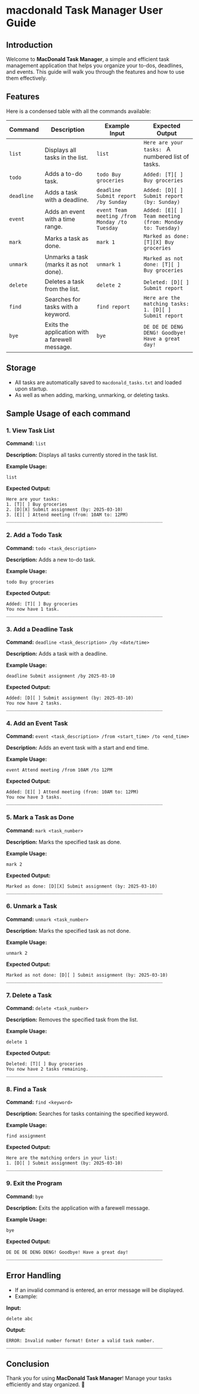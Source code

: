# macdonald Task Manager User Guide

## Introduction
Welcome to **MacDonald Task Manager**, a simple and efficient task management application that helps you organize your to-dos, deadlines, and events. This guide will walk you through the features and how to use them effectively.

## Features
Here is a condensed table with all the commands available:

| Command         | Description | Example Input | Expected Output |
|----------------|------------|---------------|----------------|
| `list`         | Displays all tasks in the list. | `list` | `Here are your tasks: ` A numbered list of tasks. |
| `todo`         | Adds a to-do task. | `todo Buy groceries` | `Added: [T][ ] Buy groceries` |
| `deadline`     | Adds a task with a deadline. | `deadline Submit report /by Sunday` | `Added: [D][ ] Submit report (by: Sunday)` |
| `event`        | Adds an event with a time range. | `event Team meeting /from Monday /to Tuesday` | `Added: [E][ ] Team meeting (from: Monday to: Tuesday)` |
| `mark`         | Marks a task as done. | `mark 1` | `Marked as done: [T][X] Buy groceries` |
| `unmark`       | Unmarks a task (marks it as not done). | `unmark 1` | `Marked as not done: [T][ ] Buy groceries` |
| `delete`       | Deletes a task from the list. | `delete 2` | `Deleted: [D][ ] Submit report` |
| `find`         | Searches for tasks with a keyword. | `find report` | `Here are the matching tasks: 1. [D][ ] Submit report` |
| `bye`          | Exits the application with a farewell message. | `bye` | `DE DE DE DENG DENG! Goodbye! Have a great day!` |

## Storage
- All tasks are automatically saved to `macdonald_tasks.txt` and loaded upon startup.
- As well as when adding, marking, unmarking, or deleting tasks.

## Sample Usage of each command
### 1. View Task List
**Command:** `list`

**Description:** Displays all tasks currently stored in the task list.

**Example Usage:**
```
list
```

**Expected Output:**
```
Here are your tasks:
1. [T][ ] Buy groceries
2. [D][X] Submit assignment (by: 2025-03-10)
3. [E][ ] Attend meeting (from: 10AM to: 12PM)
___________________________________________________________
```

### 2. Add a Todo Task
**Command:** `todo <task_description>`

**Description:** Adds a new to-do task.

**Example Usage:**
```
todo Buy groceries
```

**Expected Output:**
```
Added: [T][ ] Buy groceries
You now have 1 task.
___________________________________________________________
```

### 3. Add a Deadline Task
**Command:** `deadline <task_description> /by <date/time>`

**Description:** Adds a task with a deadline.

**Example Usage:**
```
deadline Submit assignment /by 2025-03-10
```

**Expected Output:**
```
Added: [D][ ] Submit assignment (by: 2025-03-10)
You now have 2 tasks.
___________________________________________________________
```

### 4. Add an Event Task
**Command:** `event <task_description> /from <start_time> /to <end_time>`

**Description:** Adds an event task with a start and end time.

**Example Usage:**
```
event Attend meeting /from 10AM /to 12PM
```

**Expected Output:**
```
Added: [E][ ] Attend meeting (from: 10AM to: 12PM)
You now have 3 tasks.
___________________________________________________________
```

### 5. Mark a Task as Done
**Command:** `mark <task_number>`

**Description:** Marks the specified task as done.

**Example Usage:**
```
mark 2
```

**Expected Output:**
```
Marked as done: [D][X] Submit assignment (by: 2025-03-10)
___________________________________________________________
```

### 6. Unmark a Task
**Command:** `unmark <task_number>`

**Description:** Marks the specified task as not done.

**Example Usage:**
```
unmark 2
```

**Expected Output:**
```
Marked as not done: [D][ ] Submit assignment (by: 2025-03-10)
___________________________________________________________
```

### 7. Delete a Task
**Command:** `delete <task_number>`

**Description:** Removes the specified task from the list.

**Example Usage:**
```
delete 1
```

**Expected Output:**
```
Deleted: [T][ ] Buy groceries
You now have 2 tasks remaining.
___________________________________________________________
```

### 8. Find a Task
**Command:** `find <keyword>`

**Description:** Searches for tasks containing the specified keyword.

**Example Usage:**
```
find assignment
```

**Expected Output:**
```
Here are the matching orders in your list:
1. [D][ ] Submit assignment (by: 2025-03-10)
___________________________________________________________
```

### 9. Exit the Program
**Command:** `bye`

**Description:** Exits the application with a farewell message.

**Example Usage:**
```
bye
```

**Expected Output:**
```
DE DE DE DENG DENG! Goodbye! Have a great day!
___________________________________________________________
```

## Error Handling
- If an invalid command is entered, an error message will be displayed.
- Example:

**Input:**
```
delete abc
```

**Output:**
```
ERROR: Invalid number format! Enter a valid task number.
___________________________________________________________
```

## Conclusion
Thank you for using **MacDonald Task Manager**! Manage your tasks efficiently and stay organized. 🚀
